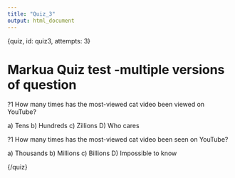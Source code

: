 ```yaml
---
title: "Quiz_3"
output: html_document
---
```


{quiz, id: quiz3, attempts: 3}
# Markua Quiz test -multiple versions of question

?1 How many times has the most-viewed cat video been viewed on YouTube?

a) Tens
b) Hundreds
c) Zillions
D) Who cares


?1 How many times has the most-viewed cat video been seen on YouTube?

a) Thousands
b) Millions
c) Billions
D) Impossible to know

{/quiz}